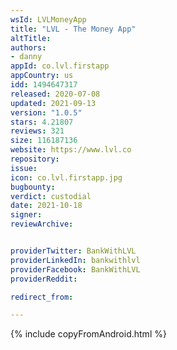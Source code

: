```yaml
---
wsId: LVLMoneyApp
title: "LVL - The Money App"
altTitle: 
authors:
- danny
appId: co.lvl.firstapp
appCountry: us
idd: 1494647317
released: 2020-07-08
updated: 2021-09-13
version: "1.0.5"
stars: 4.21807
reviews: 321
size: 116187136
website: https://www.lvl.co
repository: 
issue: 
icon: co.lvl.firstapp.jpg
bugbounty: 
verdict: custodial
date: 2021-10-18
signer: 
reviewArchive:


providerTwitter: BankWithLVL
providerLinkedIn: bankwithlvl
providerFacebook: BankWithLVL
providerReddit: 

redirect_from:

---
```


{% include copyFromAndroid.html %}
